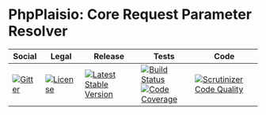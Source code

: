 # PhpPlaisio: Core Request Parameter Resolver

<table>
<thead>
<tr>
<th>Social</th>
<th>Legal</th>
<th>Release</th>
<th>Tests</th>
<th>Code</th>
</tr>
</thead>
<tbody>
<tr>
<td>
<a href="https://gitter.im/PhpPlaisio/PhpPlaisio"><img src="https://badges.gitter.im/PhpPlaisio/PhpPlaisio.svg" alt="Gitter"/></a>
</td>
<td>
<a href="https://packagist.org/packages/plaisio/request-parameter-resolver-core"><img src="https://poser.pugx.org/plaisio/request-parameter-resolver-core/license" alt="License"/></a>
</td>
<td>
<a href="https://packagist.org/packages/plaisio/request-parameter-resolver-core"><img src="https://poser.pugx.org/plaisio/request-parameter-resolver-core/v/stable" alt="Latest Stable Version"/></a>
</td>
<td>
<a href="https://travis-ci.org/PhpPlaisio/request-parameter-resolver-core"><img src="https://travis-ci.org/PhpPlaisio/request-parameter-resolver-core.svg?branch=master" alt="Build Status"/></a><br/>
<a href="https://scrutinizer-ci.com/g/PhpPlaisio/request-parameter-resolver-core/?branch=master"><img src="https://scrutinizer-ci.com/g/PhpPlaisio/request-parameter-resolver-core/badges/coverage.png?b=master" alt="Code Coverage"/></a>
</td>
<td>
<a href="https://scrutinizer-ci.com/g/PhpPlaisio/request-parameter-resolver-core/?branch=master"><img src="https://scrutinizer-ci.com/g/PhpPlaisio/request-parameter-resolver-core/badges/quality-score.png?b=master" alt="Scrutinizer Code Quality"/></a>
</td>
</tr>
</tbody>
</table>
